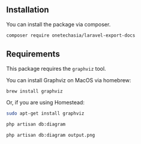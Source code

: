 ## Installation

You can install the package via composer.

```bash
composer require onetechasia/laravel-export-docs
```

## Requirements

This package requires the `graphviz` tool.

You can install Graphviz on MacOS via homebrew:

```bash
brew install graphviz
```

Or, if you are using Homestead:

```bash
sudo apt-get install graphviz
```

```bash
php artisan db:diagram
```
```bash
php artisan db:diagram output.png
```
